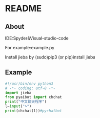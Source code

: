 # README
## About

IDE:Spyder&Visual-studio-code

For example:example.py

Install jieba by (sudo)pip3 (or pip)install jieba

## Example
```python
#!/usr/bin/env python3
# -*- coding: utf-8 -*-
import jieba
from pyaibot import chchat
print("中文聊天程序")
l=input(">")
print(chchat(l))#pychatbot
```
